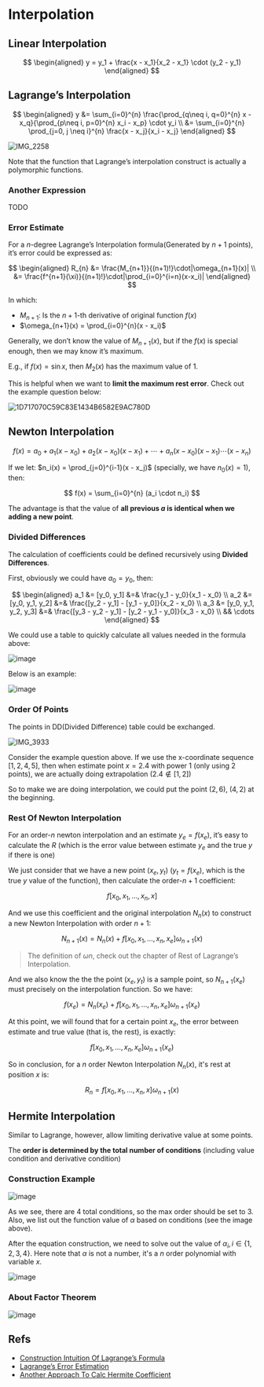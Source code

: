 
# Interpolation

## Linear Interpolation

$$
\begin{aligned}
  y = y_1 + \frac{x - x_1}{x_2 - x_1} \cdot (y_2 - y_1)
\end{aligned}
$$

## Lagrange’s Interpolation

$$
\begin{aligned}
  y &= \sum_{i=0}^{n} \frac{\prod_{q\neq i, q=0}^{n} x - x_q}{\prod_{p\neq i, p=0}^{n} x_i - x_p} \cdot y_i \\
  &= \sum_{i=0}^{n} \prod_{j=0, j \neq i}^{n} \frac{x - x_j}{x_i - x_j}
\end{aligned}
$$

![IMG_2258](https://github.com/user-attachments/assets/035dcc95-b0d9-41da-aa07-cf8398f2620e)

Note that the function that Lagrange’s interpolation construct is actually a polymorphic functions.

### Another Expression

TODO

### Error Estimate

For a $n$-degree Lagrange’s Interpolation formula(Generated by $n+1$ points), it’s error could be expressed as:

$$
\begin{aligned}
  R_{n} &= \frac{M_{n+1}}{(n+1)!}\cdot|\omega_{n+1}(x)| \\
  &= \frac{f^{n+1}(\xi)}{(n+1)!}\cdot|\prod_{i=0}^{i=n}(x-x_i)|
\end{aligned}
$$

In which:

- $M_{n+1}$: Is the $n+1$-th derivative of original function $f(x)$
- $\omega_{n+1}(x) = \prod_{i=0}^{n}(x - x_i)$

Generally, we don’t know the value of $M_{n+1}(x)$, but if the $f(x)$ is special enough, then we may know it’s maximum.

E.g., if $f(x) = \sin x$, then $M_{2}(x)$ has the maximum value of $1$.

This is helpful when we want to **limit the maximum rest error**. Check out the example question below:

![1D717070C59C83E1434B6582E9AC780D](https://github.com/user-attachments/assets/32da2da4-8754-4c95-92f6-585f1b8c3a2d)


## Newton Interpolation

$$
f(x)=a_0+a_1(x−x_0)+a_2(x−x_0)(x−x_1)+\cdots+a_n(x−x_0)(x−x_1)\cdots(x−x_n)
$$

If we let: $n_i(x) = \prod_{j=0}^{i-1}(x - x_j)$ (specially, we have $n_0(x) = 1$), then:

$$
f(x) = \sum_{i=0}^{n} (a_i \cdot n_i)
$$

The advantage is that the value of **all previous $a$ is identical when we adding a new point**.

### Divided Differences

The calculation of coefficients could be defined recursively using **Divided Differences**.

First, obviously we could have $a_0 = y_0$, then:

$$
\begin{aligned}
a_1 &= [y_0, y_1] &=& \frac{y_1 - y_0}{x_1 - x_0} \\
a_2 &= [y_0, y_1, y_2] &=& \frac{[y_2 - y_1] - [y_1 - y_0]}{x_2 - x_0} \\
a_3 &= [y_0, y_1, y_2, y_3] &=& \frac{[y_3 - y_2 - y_1] - [y_2 - y_1 - y_0]}{x_3 - x_0} \\
&& \cdots
\end{aligned}
$$

We could use a table to quickly calculate all values needed in the formula above:

![image](https://github.com/user-attachments/assets/b3044fa4-a9e0-4b14-847a-8e2665d2b7d1)

Below is an example:

![image](https://github.com/user-attachments/assets/0c6cedc9-a0e8-42e4-89d4-796665455107)


### Order Of Points

The points in DD(Divided Difference) table could be exchanged.

![IMG_3933](https://github.com/user-attachments/assets/5632d57c-e96c-41e7-8920-e7484becc6d1)


Consider the example question above. If we use the x-coordinate sequence $[1,2,4,5]$, then when estimate point $x=2.4$ with power 1 (only using 2 points), we are actually doing extrapolation ($2.4 \notin [1,2]$)

So to make we are doing interpolation, we could put the point $(2,6), \; (4,2)$ at the beginning.

### Rest Of Newton Interpolation

For an order-$n$ newton interpolation and an estimate $y_e = f(x_e)$, it’s easy to calculate the $R$ (which is the error value between estimate $y_e$ and the true $y$ if there is one)

We just consider that we have a new point $(x_e, y_t)$ ($y_t = f(x_e)$, which is the true $y$ value of the function), then calculate the order-$n+1$ coefficient: 

$$f[x_0, x_1, …, x_n, x]$$

And we use this coefficient and the original interpolation $N_n(x)$ to construct a new Newton Interpolation with order $n+1$:

$$
N_{n+1}(x) = N_{n}(x) + f[x_0, x_1, …, x_n, x_e]\omega_{n+1}(x)
$$

> The definition of $\omega{n}$, check out the chapter of Rest of Lagrange’s Interpolation.

And we also know the the the point $(x_e, y_t)$ is a sample point, so $N_{n+1}(x_e)$ must precisely on the interpolation function. So we have:

$$
f(x_e) = N_{n}(x_e) + f[x_0, x_1, …, x_n, x_e]\omega_{n+1}(x_e)
$$

At this point, we will found that for a certain point $x_e$, the error between estimate and true value (that is, the rest), is exactly:

$$
f[x_0, x_1, …, x_n, x_e]\omega_{n+1}(x_e)
$$

So in conclusion, for a $n$ order Newton Interpolation $N_n(x)$, it's rest at position $x$ is:

$$
R_{n} = f[x_0, x_1, …, x_n, x]\omega_{n+1}(x)
$$

## Hermite Interpolation

Similar to Lagrange, however, allow limiting derivative value at some points.

The **order is determined by the total number of conditions** (including value condition and derivative condition)

### Construction Example

![image](https://github.com/user-attachments/assets/0de4d03c-26fe-403a-9acf-4e17b2b7eff2)

As we see, there are 4 total conditions, so the max order should be set to $3$. Also, we list out the function value of $\alpha$ based on conditions (see the image above).

After the equation construction, we need to solve out the value of $\alpha_i, i \in \{1,2,3,4\}$. Here note that $\alpha$ is not a number, it's a $n$ order polynomial with variable $x$.

![image](https://github.com/user-attachments/assets/f06e005c-ebdb-4691-9040-b1ccf9637d5e)

### About Factor Theorem

![image](https://github.com/user-attachments/assets/cad9a9b9-d38d-43fc-b3e8-710338aaa182)


## Refs

- [Construction Intuition Of Lagrange’s Formula](https://www.cnblogs.com/olderciyuan/p/15578688.html)
- [Lagrange’s Error Estimation](https://blog.csdn.net/yuanYW7556/article/details/102974768)
- [Another Approach To Calc Hermite Coefficient](https://coast.nd.edu/jjwteach/www/www/30125/pdfnotes/lecture5_9v14.pdf)
